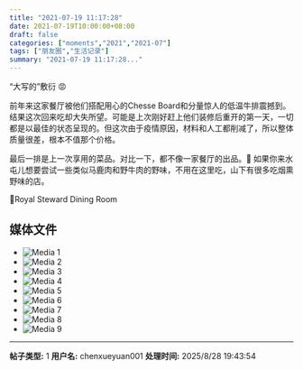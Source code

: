 ```yaml
---
title: "2021-07-19 11:17:28"
date: 2021-07-19T10:00:00+08:00
draft: false
categories: ["moments","2021","2021-07"]
tags: ["朋友圈","生活记录"]
summary: "2021-07-19 11:17:28..."
---
```


“大写的”敷衍 😡

前年来这家餐厅被他们搭配用心的Chesse Board和分量惊人的低温牛排震撼到。结果这次回来吃却大失所望。可能是上次刚好赶上他们装修后重开的第一天，一切都是以最佳的状态呈现的。但这次由于疫情原因，材料和人工都削减了，所以整体质量很差，根本不值那个价格。

最后一排是上一次享用的菜品。对比一下，都不像一家餐厅的出品。😤 如果你来水屯儿想要尝试一些类似马鹿肉和野牛肉的野味，不用在这里吃，山下有很多吃烟熏野味的店。

📍Royal Steward Dining Room

## 媒体文件

- ![Media 1](/Moments/photos/2021-07-19/202107191117280.jpg)
- ![Media 2](/Moments/photos/2021-07-19/202107191117281.jpg)
- ![Media 3](/Moments/photos/2021-07-19/202107191117282.jpg)
- ![Media 4](/Moments/photos/2021-07-19/202107191117283.jpg)
- ![Media 5](/Moments/photos/2021-07-19/202107191117284.jpg)
- ![Media 6](/Moments/photos/2021-07-19/202107191117285.jpg)
- ![Media 7](/Moments/photos/2021-07-19/202107191117286.jpg)
- ![Media 8](/Moments/photos/2021-07-19/202107191117287.jpg)
- ![Media 9](/Moments/photos/2021-07-19/202107191117288.jpg)

---

**帖子类型:** 1
**用户名:** chenxueyuan001
**处理时间:** 2025/8/28 19:43:54